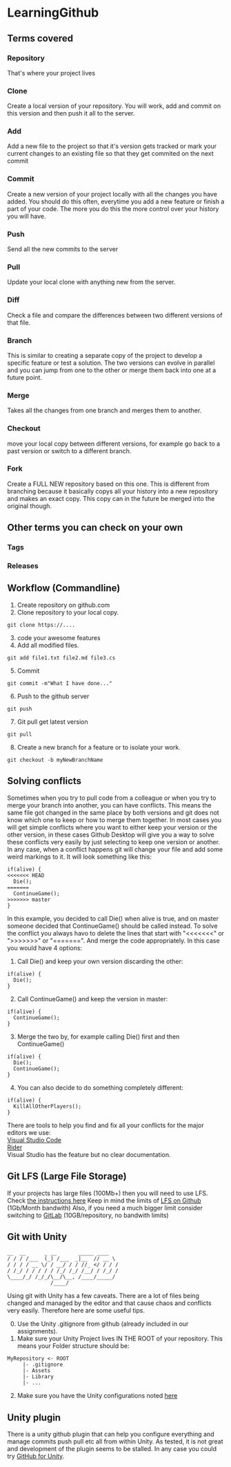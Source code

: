 # LearningGithub

## Terms covered
### Repository
That's where your project lives
### Clone
Create a local version of your repository. You will work, add and commit on this version and then push it all to the server.
### Add
Add a new file to the project so that it's version gets tracked or mark your current changes to an existing file so that they get commited on the next commit
### Commit
Create a new version of your project locally with all the changes you have added. You should do this often, everytime you add a new feature or finish a part of your code. The more you do this the more control over your history you will have.
### Push
Send all the new commits to the server
### Pull
Update your local clone with anything new from the server.
### Diff
Check a file and compare the differences between two different versions of that file.
### Branch
This is similar to creating a separate copy of the project to develop a specific feature or test a solution. The two versions can evolve in parallel and you can jump from one to the other or merge them back into one at a future point.
### Merge
Takes all the changes from one branch and merges them to another.
### Checkout
move your local copy between different versions, for example go back to a past version or switch to a different branch.
### Fork
Create a FULL NEW repository based on this one. This is different from branching because it basically copys all your history into a new repository and makes an exact copy. This copy can in the future be merged into the original though.

## Other terms you can check on your own

### Tags
### Releases

## Workflow (Commandline)

1) Create repository on github.com
2) Clone repository to your local copy.
```
git clone https://....

```

3) code your awesome features
4) Add all modified files.
```
git add file1.txt file2.md file3.cs

```
5) Commit
```
git commit -m"What I have done..."

```
6) Push to the github server
```
git push
```

7) Git pull get latest version
```
git pull
```

8) Create a new branch for a feature or to isolate your work.

```
git checkout -b myNewBranchName
```
## Solving conflicts
Sometimes when you try to pull code from a colleague or when you try to merge your branch into another, you can have conflicts. This means the same file got changed in the same place by both versions and git does not know which one to keep or how to merge them together. In most cases you will get simple conflicts where you want to either keep your version or the other version, in these cases Github Desktop will give you a way to solve these conflicts very easily by just selecting to keep one version or another.
In any case, when a conflict happens git will change your file and add some weird markings to it. It will look something like this:

```
if(alive) {
<<<<<<< HEAD
  Die();
=======
  ContinueGame();
>>>>>>> master
}
```
In this example, you decided to call Die() when alive is true, and on master someone decided that ContinueGame() should be called instead.
To solve the conflict you always havo to delete the lines that start with "<<<<<<<" or ">>>>>>>" or "=======". And merge the code appropriately.
In this case you would have 4 options:
1) Call Die() and keep your own version discarding the other:
```
if(alive) {
  Die();
}
```
2) Call ContinueGame() and keep the version in master:
```
if(alive) {
  ContinueGame();
}
```
3) Merge the two by, for example calling Die() first and then ContinueGame()
```
if(alive) {
  Die();
  ContinueGame();
}
```
4) You can also decide to do something completely different:
```
if(alive) {
  KillAllOtherPlayers();
}
```

There are tools to help you find and fix all your conflicts for the major editors we use:\
[Visual Studio Code](https://code.visualstudio.com/docs/editor/versioncontrol#_merge-conflicts)\
[Rider](https://www.jetbrains.com/help/rider/Resolving_Conflicts.html#vcs-resolve-conflicts)\
Visual Studio has the feature but no clear documentation.

## Git LFS (Large File Storage)

If your projects has large files (100Mb+) then you will need to use LFS. Check [the instructions here](https://git-lfs.github.com/)
Keep in mind the limits of [LFS on Github](https://docs.github.com/en/github/managing-large-files/about-storage-and-bandwidth-usage) (1Gb/Month bandwith)
Also, if you need a much bigger limit consider switching to [GitLab](https://about.gitlab.com/blog/2015/04/08/gitlab-dot-com-storage-limit-raised-to-10gb-per-repo/#:~:text=To%20celebrate%20today's%20good%20news,and%20they%20include%20unlimited%20collaborators.) (10GB/repository, no bandwith limits)
 
## Git with Unity

```
__  __      _ __       _____ ____
/ / / /___  (_) /___  _|__  // __ \
/ / / / __ \/ / __/ / / //_ </ / / /
/ /_/ / / / / / /_/ /_/ /__/ / /_/ /
\____/_/ /_/_/\__/\__, /____/_____/  
              /____/              
```
Using git with Unity has a few caveats. There are a lot of files being changed and managed by the editor and that cause chaos and conflicts very easily. Therefore here are some useful tips.

0. Use the Unity .gitignore from github (already included in our assignments).
1. Make sure your Unity Project lives IN THE ROOT of your repository. This means your Folder structure should be:
```
MyRepository <- ROOT
     |- .gitignore
     |- Assets
     |- Library
     |- ...
```
2. Make sure you have the Unity configurations noted [here](https://thoughtbot.com/blog/how-to-git-with-unity)

## Unity plugin

There is a unity github plugin that can help you configure everything and manage commits push pull etc all from within Unity.
As tested, it is not great and development of the plugin seems to be stalled. In any case you could try [GitHub for Unity](https://unity.github.com/).

